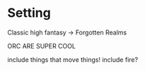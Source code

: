 # Setting

Classic high fantasy -> Forgotten Realms

ORC ARE SUPER COOL

include things that move things! include fire?
